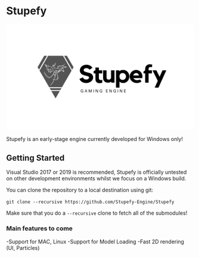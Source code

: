 # Stupefy

![Stupefy](/Resources/Branding/Stupefy_Logo.png?raw=true "Stupefy")

Stupefy is an early-stage engine currently developed for Windows only!

## Getting Started
Visual Studio 2017 or 2019 is recommended, Stupefy is officially untested on other development environments whilst we focus on a Windows build.

You can clone the repository to a local destination using git:

`git clone --recursive https://github.com/Stupefy-Engine/Stupefy`

Make sure that you do a `--recursive` clone to fetch all of the submodules!


### Main features to come

-Support for MAC, Linux 
-Support for Model Loading
-Fast 2D rendering (UI, Particles)
